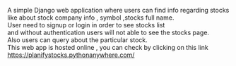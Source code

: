 A simple Django web application where users can find info regarding stocks like about stock company info , symbol ,stocks full name.  
User need to signup or login in order to see stocks list    
and without authentication users will not able to see the stocks page.  
Also users can query about the particular stock.  
This web app is hosted online , you can check by clicking on this link  
https://planifystocks.pythonanywhere.com/
